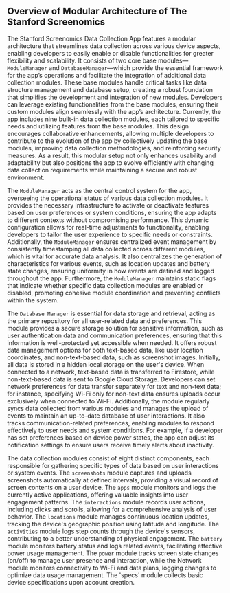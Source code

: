 ##  Overview of Modular Architecture of The Stanford Screenomics

The Stanford Screenomics Data Collection App features a modular architecture that streamlines data collection across various device aspects, enabling developers to easily enable or disable functionalities for greater flexibility and scalability. It consists of two core base modules—`ModuleManager` and `DatabaseManager`—which provide the essential framework for the app’s operations and facilitate the integration of additional data collection modules. These base modules handle critical tasks like data structure management and database setup, creating a robust foundation that simplifies the development and integration of new modules. Developers can leverage existing functionalities from the base modules, ensuring their custom modules align seamlessly with the app’s architecture. Currently, the app includes nine built-in data collection modules, each tailored to specific needs and utilizing features from the base modules. This design encourages collaborative enhancements, allowing multiple developers to contribute to the evolution of the app by collectively updating the base modules, improving data collection methodologies, and reinforcing security measures. As a result, this modular setup not only enhances usability and adaptability but also positions the app to evolve efficiently with changing data collection requirements while maintaining a secure and robust environment.

The `ModuleManager` acts as the central control system for the app, overseeing the operational status of various data collection modules. It provides the necessary infrastructure to activate or deactivate features based on user preferences or system conditions, ensuring the app adapts to different contexts without compromising performance. This dynamic configuration allows for real-time adjustments to functionality, enabling developers to tailor the user experience to specific needs or constraints. Additionally, the `ModuleManager` ensures centralized event management by consistently timestamping all data collected across different modules, which is vital for accurate data analysis. It also centralizes the generation of characteristics for various events, such as location updates and battery state changes, ensuring uniformity in how events are defined and logged throughout the app. Furthermore, the `ModuleManager` maintains static flags that indicate whether specific data collection modules are enabled or disabled, promoting cohesive module coordination and preventing conflicts within the system.

The `Database Manager` is essential for data storage and retrieval, acting as the primary repository for all user-related data and preferences. This module provides a secure storage solution for sensitive information, such as user authentication data and communication preferences, ensuring that this information is well-protected yet accessible when needed. It offers robust data management options for both text-based data, like user location coordinates, and non-text-based data, such as screenshot images. Initially, all data is stored in a hidden local storage on the user's device. When connected to a network, text-based data is transferred to Firestore, while non-text-based data is sent to Google Cloud Storage. Developers can set network preferences for data transfer separately for text and non-text data; for instance, specifying Wi-Fi only for non-text data ensures uploads occur exclusively when connected to Wi-Fi. Additionally, the module regularly syncs data collected from various modules and manages the upload of events to maintain an up-to-date database of user interactions. It also tracks communication-related preferences, enabling modules to respond effectively to user needs and system conditions. For example, if a developer has set preferences based on device power states, the app can adjust its notification settings to ensure users receive timely alerts about inactivity. 

The data collection modules consist of eight distinct components, each responsible for gathering specific types of data based on user interactions or system events. The `screenshots` module captures and uploads screenshots automatically at defined intervals, providing a visual record of screen contents on a user device. The `apps` module monitors and logs the currently active applications, offering valuable insights into user engagement patterns. The `interactions` module records user actions, including clicks and scrolls, allowing for a comprehensive analysis of user behavior. The `locations` module manages continuous location updates, tracking the device's geographic position using latitude and longitude. The `activities` module logs step counts through the device's sensors, contributing to a better understanding of physical engagement. The `battery` module monitors battery status and logs related events, facilitating effective power usage management. The `power` module tracks screen state changes (on/off) to manage user presence and interaction, while the Network module monitors connectivity to Wi-Fi and data plans, logging changes to optimize data usage management. The 'specs' module collects basic device specifications upon account creation. 





